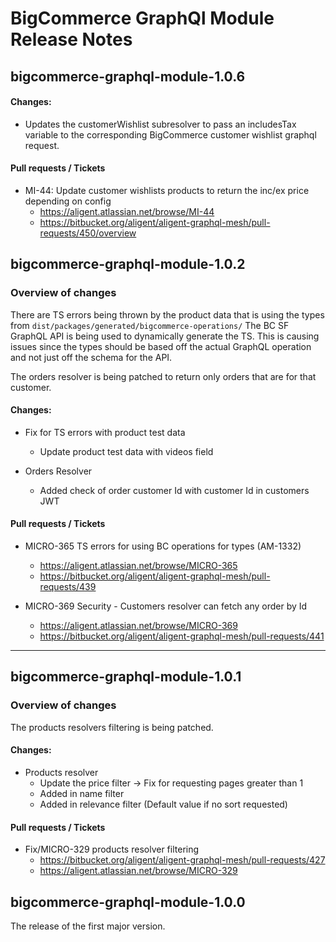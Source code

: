 # BigCommerce GraphQl Module Release Notes

## bigcommerce-graphql-module-1.0.6

#### Changes:

- Updates the customerWishlist subresolver to pass an includesTax variable to the corresponding BigCommerce customer wishlist graphql request.

#### Pull requests / Tickets
- MI-44: Update customer wishlists products to return the inc/ex price depending on config
  - https://aligent.atlassian.net/browse/MI-44
  - https://bitbucket.org/aligent/aligent-graphql-mesh/pull-requests/450/overview

## bigcommerce-graphql-module-1.0.2

### Overview of changes

There are TS errors being thrown by the product data that is using the types from `dist/packages/generated/bigcommerce-operations/`
The BC SF GraphQL API is being used to dynamically generate the TS. This is causing issues since the types should be based off the actual GraphQL operation and not just off the schema for the API.

The orders resolver is being patched to return only orders that are for that customer.

#### Changes:

- Fix for TS errors with product test data

  - Update product test data with videos field

- Orders Resolver
  - Added check of order customer Id with customer Id in customers JWT

#### Pull requests / Tickets

- MICRO-365 TS errors for using BC operations for types (AM-1332)

  - https://aligent.atlassian.net/browse/MICRO-365
  - https://bitbucket.org/aligent/aligent-graphql-mesh/pull-requests/439

- MICRO-369 Security - Customers resolver can fetch any order by Id
  - https://aligent.atlassian.net/browse/MICRO-369
  - https://bitbucket.org/aligent/aligent-graphql-mesh/pull-requests/441

---

## bigcommerce-graphql-module-1.0.1

### Overview of changes

The products resolvers filtering is being patched.

#### Changes:

- Products resolver
  - Update the price filter → Fix for requesting pages greater than 1
  - Added in name filter
  - Added in relevance filter (Default value if no sort requested)

#### Pull requests / Tickets

- Fix/MICRO-329 products resolver filtering
  - https://bitbucket.org/aligent/aligent-graphql-mesh/pull-requests/427
  - https://aligent.atlassian.net/browse/MICRO-329

## bigcommerce-graphql-module-1.0.0

The release of the first major version.
